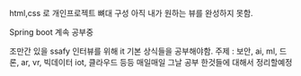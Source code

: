 html,css 로 개인프로젝트 뼈대 구성
아직 내가 원하는 뷰를 완성하지 못함.

Spring boot 계속 공부중

조만간 있을 ssafy 인터뷰를 위해 it 기본 상식들을 공부해야함.
주제 : 보안, ai, ml, 드론, ar, vr, 빅데이터 iot, 클라우드 등등
매일매일 그날 공부 한것들에 대해서 정리할예정